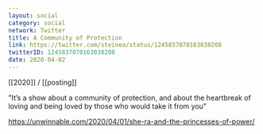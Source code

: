 ```yaml
---
layout: social
category: social
network: Twitter
title: A Community of Protection
link: https://twitter.com/steinea/status/1245837070163038208
twitterID: 1245837070163038208
date: 2020-04-02
---
```


[[2020]] / [[posting]]

"It’s a show about a community of protection, and about the heartbreak of loving and being loved by those who would take it from you"

<https://unwinnable.com/2020/04/01/she-ra-and-the-princesses-of-power/>
